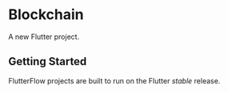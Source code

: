 # Blockchain

A new Flutter project.

## Getting Started

FlutterFlow projects are built to run on the Flutter _stable_ release.

